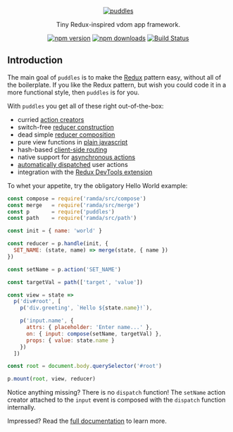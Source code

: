 <p align="center">
  <a href="#"><img src="https://cloud.githubusercontent.com/assets/888052/21037000/31cc30c0-bd98-11e6-9f9e-16faabfb1c25.png" alt="puddles" style="max-width:100%;"></a>
</p>
<p align="center">
  Tiny Redux-inspired vdom app framework.
</p>
<p align="center">
  <a href="https://www.npmjs.com/package/puddles"><img src="https://img.shields.io/npm/v/puddles.svg" alt="npm version" style="max-width:100%;"></a> <a href="https://www.npmjs.com/package/puddles"><img src="https://img.shields.io/npm/dt/puddles.svg" alt="npm downloads" style="max-width:100%;"></a> <a href="https://travis-ci.org/flintinatux/puddles"><img src="https://travis-ci.org/flintinatux/puddles.svg?branch=master" alt="Build Status" style="max-width:100%;"></a>
</p>

## Introduction

The main goal of `puddles` is to make the [Redux](http://redux.js.org/) pattern easy, without all of the boilerplate.  If you like the Redux pattern, but wish you could code it in a more functional style, then `puddles` is for you.

With `puddles` you get all of these right out-of-the-box:

- curried [action creators](https://github.com/flintinatux/puddles/blob/master/docs/API.md#paction)
- switch-free [reducer construction](https://github.com/flintinatux/puddles/blob/master/docs/API.md#phandle)
- dead simple [reducer composition](https://github.com/flintinatux/puddles/blob/master/docs/API.md#pcombine)
- pure view functions in [plain javascript](https://github.com/flintinatux/puddles/blob/master/docs/API.md#p)
- hash-based [client-side routing](https://github.com/flintinatux/puddles/blob/master/docs/API.md#proute)
- native support for [asynchronous actions](https://github.com/flintinatux/puddles/blob/master/docs/API.md#paction)
- [automatically dispatched](https://github.com/flintinatux/puddles/blob/master/docs/API.md#pmount) user actions
- integration with the [Redux DevTools extension](https://github.com/flintinatux/puddles/blob/master/docs/API.md#pdevtools)

To whet your appetite, try the obligatory Hello World example:

```js
const compose = require('ramda/src/compose')
const merge   = require('ramda/src/merge')
const p       = require('puddles')
const path    = require('ramda/src/path')

const init = { name: 'world' }

const reducer = p.handle(init, {
  SET_NAME: (state, name) => merge(state, { name })
})

const setName = p.action('SET_NAME')

const targetVal = path(['target', 'value'])

const view = state =>
  p('div#root', [
    p('div.greeting', `Hello ${state.name}!`),

    p('input.name', {
      attrs: { placeholder: 'Enter name...' },
      on: { input: compose(setName, targetVal) },
      props: { value: state.name }
    })
  ])

const root = document.body.querySelector('#root')

p.mount(root, view, reducer)
```

Notice anything missing?  There is no `dispatch` function!  The `setName` action creator attached to the `input` event is composed with the `dispatch` function internally.

Impressed?  Read the [full documentation](https://github.com/flintinatux/puddles/blob/master/docs/API.md) to learn more.
